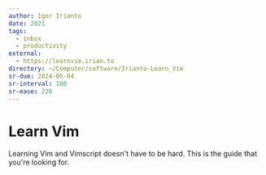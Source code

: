 ```yaml
---
author: Igor Irianto
date: 2021
tags:
  - inbox
  - productivity
external:
  - https://learnvim.irian.to
directory: ~/Computer/software/Irianto-Learn_Vim
sr-due: 2024-05-04
sr-interval: 100
sr-ease: 228
---
```


# Learn Vim

Learning Vim and Vimscript doesn't have to be hard. This is the guide that
you're looking for.
